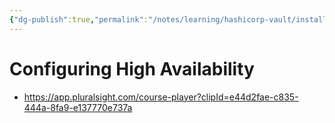 ```yaml
---
{"dg-publish":true,"permalink":"/notes/learning/hashicorp-vault/installing-and-configuring-hashicorp-vault/07-configuring-high-availability/","dgHomeLink":true,"dgPassFrontmatter":false,"dgShowBacklinks":true,"dgShowLocalGraph":true}
---
```


# Configuring High Availability

- <https://app.pluralsight.com/course-player?clipId=e44d2fae-c835-444a-8fa9-e137770e737a>




